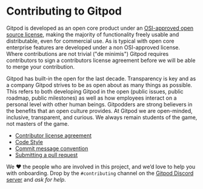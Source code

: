 # Contributing to Gitpod

Gitpod is developed as an open core product under an [OSI-approved open source license](https://github.com/gitpod-io/gitpod), making the majority of functionality freely usable and distributable, even for commercial use. As is typical with open core enterprise features are developed under a non OSI-approved license. Where contributions are not trivial ("de minimis") Gitpod requires contributors to sign a contributors license agreement before we will be able to merge your contribution.

 Gitpod has built-in the open for the last decade. Transparency is key and as a company Gitpod strives to be as open about as many things as possible. This refers to both developing Gitpod in the open (public issues, public roadmap, public milestones) as well as how employees interact on a personal level with other human beings. Gitpodders are strong believers in the benefits that an open culture provides. At Gitpod we are open-minded, inclusive, transparent, and curious. We always remain students of the game, not masters of the game.

 - [Contributor license agreement](https://www.gitpod.io/cla)
 - [Code Style](https://www.gitpod.io/docs/help/contribute/features-and-patches/code-style)
 - [Commit message convention](https://www.gitpod.io/docs/help/contribute/features-and-patches/commit-message-convention)
 - [Submitting a pull request](https://www.gitpod.io/docs/help/contribute/features-and-patches/submitting-a-pull-request)

 We ❤ the people who are involved in this project, and we’d love to help you with onboarding. Drop by the `#contributing` channel on the [Gitpod Discord server](https://www.gitpod.io/chat) and _ask for help_.
